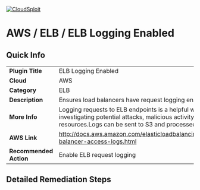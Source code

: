 [![CloudSploit](https://cloudsploit.com/img/logo-new-big-text-100.png "CloudSploit")](https://cloudsploit.com)

# AWS / ELB / ELB Logging Enabled

## Quick Info

| | |
|-|-|
| **Plugin Title** | ELB Logging Enabled |
| **Cloud** | AWS |
| **Category** | ELB |
| **Description** | Ensures load balancers have request logging enabled. |
| **More Info** | Logging requests to ELB endpoints is a helpful way of detecting and investigating potential attacks, malicious activity, or misuse of backend resources.Logs can be sent to S3 and processed for further analysis. |
| **AWS Link** | http://docs.aws.amazon.com/elasticloadbalancing/latest/application/load-balancer-access-logs.html |
| **Recommended Action** | Enable ELB request logging |

## Detailed Remediation Steps


